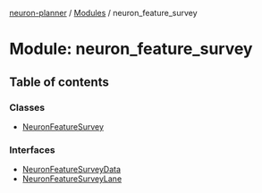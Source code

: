 [neuron-planner](../README.md) / [Modules](../modules.md) / neuron\_feature\_survey

# Module: neuron\_feature\_survey

## Table of contents

### Classes

- [NeuronFeatureSurvey](../classes/neuron_feature_survey.NeuronFeatureSurvey.md)

### Interfaces

- [NeuronFeatureSurveyData](../interfaces/neuron_feature_survey.NeuronFeatureSurveyData.md)
- [NeuronFeatureSurveyLane](../interfaces/neuron_feature_survey.NeuronFeatureSurveyLane.md)
